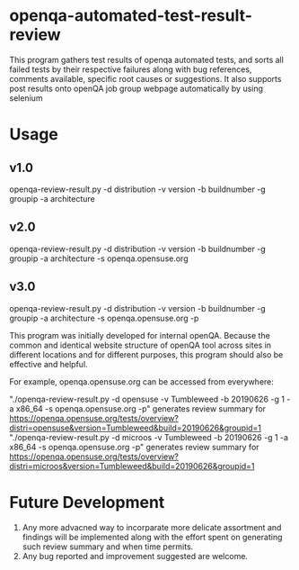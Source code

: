 # openqa-automated-test-result-review
This program gathers test results of openqa automated tests, and sorts all failed tests by their respective failures along with bug references, comments available, specific root causes or suggestions. It also supports post results onto openQA job group webpage automatically by using selenium

# Usage
## v1.0
openqa-review-result.py -d distribution -v version -b buildnumber -g groupip -a architecture
## v2.0
openqa-review-result.py -d distribution -v version -b buildnumber -g groupip -a architecture -s openqa.opensuse.org 
## v3.0
openqa-review-result.py -d distribution -v version -b buildnumber -g groupip -a architecture -s openqa.opensuse.org -p

This program was initially developed for internal openQA. Because the common and identical website structure of openQA tool across sites in different locations and for different purposes, this program should also be effective and helpful. 

For example, openqa.opensuse.org can be accessed from everywhere:

"./openqa-review-result.py -d opensuse -v Tumbleweed -b 20190626 -g 1 -a x86_64 -s openqa.opensuse.org -p" generates review summary for   
https://openqa.opensuse.org/tests/overview?distri=opensuse&version=Tumbleweed&build=20190626&groupid=1 
"./openqa-review-result.py -d microos -v Tumbleweed -b 20190626 -g 1 -a x86_64 -s openqa.opensuse.org -p" generates review summary for
https://openqa.opensuse.org/tests/overview?distri=microos&version=Tumbleweed&build=20190626&groupid=1
  
# Future Development
1. Any more advacned way to incorparate more delicate assortment and findings will be implemented along with the effort spent on generating such review summary and when time permits.
2. Any bug reported and improvement suggested are welcome.
